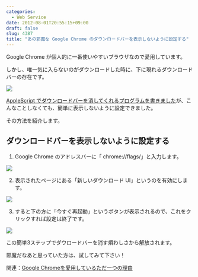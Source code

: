 ```yaml
---
categories:
  - Web Service
date: 2012-08-01T20:55:15+09:00
draft: false
slug: 4387
title: "あの邪魔な Google Chrome のダウンロードバーを表示しないように設定する"
---
```


Google Chrome が個人的に一番使いやすいブラウザなので愛用しています。

しかし、唯一気に入らないのがダウンロードした時に、下に現れるダウンロードバーの存在です。

![](/images/2012/02/4387_1.png)

[AppleScript でダウンロードバーを消してくれるプログラムを書きました](http://rakuishi.com/mac/2530/)が、こんなことしなくても、簡単に表示しないように設定できました。

その方法を紹介します。

## ダウンロードバーを表示しないように設定する

1. Google Chrome のアドレスバーに「 chrome://flags/」と入力します。

![](/images/2012/08/4387_2.png)

2. 表示されたページにある「新しいダウンロード UI」というのを有効にします。

![](/images/2012/08/4387_3.png)

3. すると下の方に「今すぐ再起動」というボタンが表示されるので、これをクリックすれば設定は終了です。

![](/images/2012/08/4387_4.png)

この簡単3ステップでダウロードバーを消す煩わしさから解放されます。

邪魔だなあと思っていた方は、試してみて下さい！

関連：[Google Chromeを愛用しているただ一つの理由](http://rakuishi.com/web/1769/)
